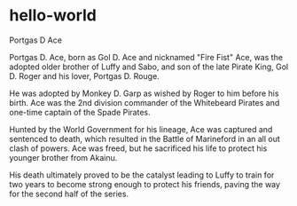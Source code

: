 # hello-world
Portgas D Ace

Portgas D. Ace, born as Gol D. Ace and nicknamed "Fire Fist" Ace, was the adopted older brother of Luffy and Sabo, and son of the late Pirate King, Gol D. Roger and his lover, Portgas D. Rouge.

He was adopted by Monkey D. Garp as wished by Roger to him before his birth. Ace was the 2nd division commander of the Whitebeard Pirates and one-time captain of the Spade Pirates.

Hunted by the World Government for his lineage, Ace was captured and sentenced to death, which resulted in the Battle of Marineford in an all out clash of powers. Ace was freed, but he sacrificed his life to protect his younger brother from Akainu.

His death ultimately proved to be the catalyst leading to Luffy to train for two years to become strong enough to protect his friends, paving the way for the second half of the series.

